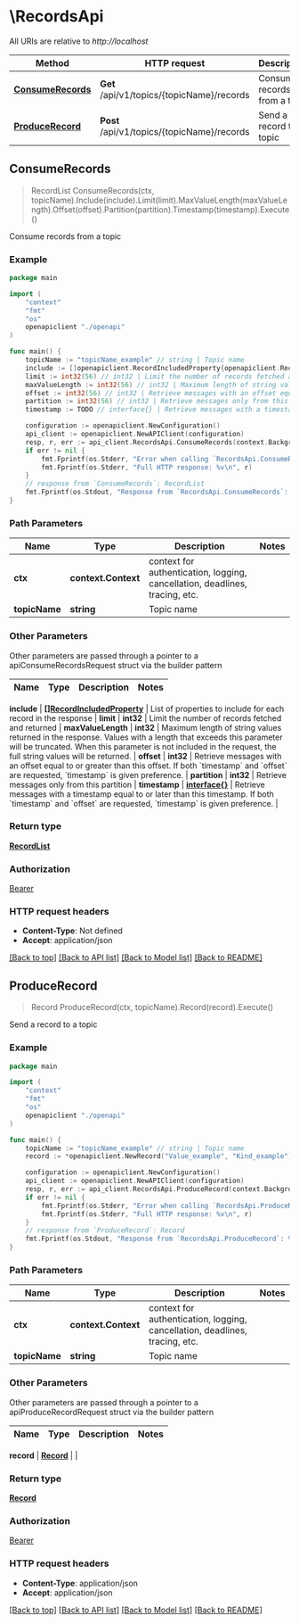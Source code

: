# \RecordsApi

All URIs are relative to *http://localhost*

Method | HTTP request | Description
------------- | ------------- | -------------
[**ConsumeRecords**](RecordsApi.md#ConsumeRecords) | **Get** /api/v1/topics/{topicName}/records | Consume records from a topic
[**ProduceRecord**](RecordsApi.md#ProduceRecord) | **Post** /api/v1/topics/{topicName}/records | Send a record to a topic



## ConsumeRecords

> RecordList ConsumeRecords(ctx, topicName).Include(include).Limit(limit).MaxValueLength(maxValueLength).Offset(offset).Partition(partition).Timestamp(timestamp).Execute()

Consume records from a topic



### Example

```go
package main

import (
    "context"
    "fmt"
    "os"
    openapiclient "./openapi"
)

func main() {
    topicName := "topicName_example" // string | Topic name
    include := []openapiclient.RecordIncludedProperty{openapiclient.RecordIncludedProperty("partition")} // []RecordIncludedProperty | List of properties to include for each record in the response (optional)
    limit := int32(56) // int32 | Limit the number of records fetched and returned (optional)
    maxValueLength := int32(56) // int32 | Maximum length of string values returned in the response. Values with a length that exceeds this parameter will be truncated. When this parameter is not included in the request, the full string values will be returned. (optional)
    offset := int32(56) // int32 | Retrieve messages with an offset equal to or greater than this offset. If both `timestamp` and `offset` are requested, `timestamp` is given preference. (optional)
    partition := int32(56) // int32 | Retrieve messages only from this partition (optional)
    timestamp := TODO // interface{} | Retrieve messages with a timestamp equal to or later than this timestamp. If both `timestamp` and `offset` are requested, `timestamp` is given preference. (optional)

    configuration := openapiclient.NewConfiguration()
    api_client := openapiclient.NewAPIClient(configuration)
    resp, r, err := api_client.RecordsApi.ConsumeRecords(context.Background(), topicName).Include(include).Limit(limit).MaxValueLength(maxValueLength).Offset(offset).Partition(partition).Timestamp(timestamp).Execute()
    if err != nil {
        fmt.Fprintf(os.Stderr, "Error when calling `RecordsApi.ConsumeRecords``: %v\n", err)
        fmt.Fprintf(os.Stderr, "Full HTTP response: %v\n", r)
    }
    // response from `ConsumeRecords`: RecordList
    fmt.Fprintf(os.Stdout, "Response from `RecordsApi.ConsumeRecords`: %v\n", resp)
}
```

### Path Parameters


Name | Type | Description  | Notes
------------- | ------------- | ------------- | -------------
**ctx** | **context.Context** | context for authentication, logging, cancellation, deadlines, tracing, etc.
**topicName** | **string** | Topic name | 

### Other Parameters

Other parameters are passed through a pointer to a apiConsumeRecordsRequest struct via the builder pattern


Name | Type | Description  | Notes
------------- | ------------- | ------------- | -------------

 **include** | [**[]RecordIncludedProperty**](RecordIncludedProperty.md) | List of properties to include for each record in the response | 
 **limit** | **int32** | Limit the number of records fetched and returned | 
 **maxValueLength** | **int32** | Maximum length of string values returned in the response. Values with a length that exceeds this parameter will be truncated. When this parameter is not included in the request, the full string values will be returned. | 
 **offset** | **int32** | Retrieve messages with an offset equal to or greater than this offset. If both &#x60;timestamp&#x60; and &#x60;offset&#x60; are requested, &#x60;timestamp&#x60; is given preference. | 
 **partition** | **int32** | Retrieve messages only from this partition | 
 **timestamp** | [**interface{}**](interface{}.md) | Retrieve messages with a timestamp equal to or later than this timestamp. If both &#x60;timestamp&#x60; and &#x60;offset&#x60; are requested, &#x60;timestamp&#x60; is given preference. | 

### Return type

[**RecordList**](RecordList.md)

### Authorization

[Bearer](../README.md#Bearer)

### HTTP request headers

- **Content-Type**: Not defined
- **Accept**: application/json

[[Back to top]](#) [[Back to API list]](../README.md#documentation-for-api-endpoints)
[[Back to Model list]](../README.md#documentation-for-models)
[[Back to README]](../README.md)


## ProduceRecord

> Record ProduceRecord(ctx, topicName).Record(record).Execute()

Send a record to a topic



### Example

```go
package main

import (
    "context"
    "fmt"
    "os"
    openapiclient "./openapi"
)

func main() {
    topicName := "topicName_example" // string | Topic name
    record := *openapiclient.NewRecord("Value_example", "Kind_example") // Record | 

    configuration := openapiclient.NewConfiguration()
    api_client := openapiclient.NewAPIClient(configuration)
    resp, r, err := api_client.RecordsApi.ProduceRecord(context.Background(), topicName).Record(record).Execute()
    if err != nil {
        fmt.Fprintf(os.Stderr, "Error when calling `RecordsApi.ProduceRecord``: %v\n", err)
        fmt.Fprintf(os.Stderr, "Full HTTP response: %v\n", r)
    }
    // response from `ProduceRecord`: Record
    fmt.Fprintf(os.Stdout, "Response from `RecordsApi.ProduceRecord`: %v\n", resp)
}
```

### Path Parameters


Name | Type | Description  | Notes
------------- | ------------- | ------------- | -------------
**ctx** | **context.Context** | context for authentication, logging, cancellation, deadlines, tracing, etc.
**topicName** | **string** | Topic name | 

### Other Parameters

Other parameters are passed through a pointer to a apiProduceRecordRequest struct via the builder pattern


Name | Type | Description  | Notes
------------- | ------------- | ------------- | -------------

 **record** | [**Record**](Record.md) |  | 

### Return type

[**Record**](Record.md)

### Authorization

[Bearer](../README.md#Bearer)

### HTTP request headers

- **Content-Type**: application/json
- **Accept**: application/json

[[Back to top]](#) [[Back to API list]](../README.md#documentation-for-api-endpoints)
[[Back to Model list]](../README.md#documentation-for-models)
[[Back to README]](../README.md)

